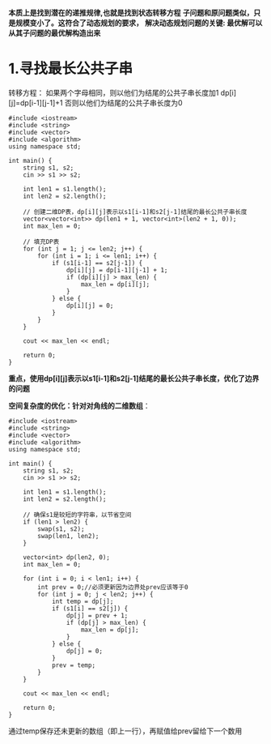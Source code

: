 **本质上是找到潜在的递推规律,也就是找到状态转移方程**
**子问题和原问题类似，只是规模变小了。这符合了动态规划的要求，**
**解决动态规划问题的关键: 最优解可以从其子问题的最优解构造出来**
# 1.寻找最长公共子串
转移方程：
如果两个字母相同，则以他们为结尾的公共子串长度加1
dp[i][j]=dp[i-1][j-1]+1
否则以他们为结尾的公共子串长度为0

```
#include <iostream>
#include <string>
#include <vector>
#include <algorithm>
using namespace std;

int main() {
    string s1, s2;
    cin >> s1 >> s2;
    
    int len1 = s1.length();
    int len2 = s2.length();
    
    // 创建二维DP表，dp[i][j]表示以s1[i-1]和s2[j-1]结尾的最长公共子串长度
    vector<vector<int>> dp(len1 + 1, vector<int>(len2 + 1, 0));
    int max_len = 0;
    
    // 填充DP表
    for (int j = 1; j <= len2; j++) {
        for (int i = 1; i <= len1; i++) {
            if (s1[i-1] == s2[j-1]) {
                dp[i][j] = dp[i-1][j-1] + 1;
                if (dp[i][j] > max_len) {
                    max_len = dp[i][j];
                }
            } else {
                dp[i][j] = 0;
            }
        }
    }
    
    cout << max_len << endl;
    
    return 0;
}
```
**重点，使用dp[i][j]表示以s1[i-1]和s2[j-1]结尾的最长公共子串长度，优化了边界的问题**


**空间复杂度的优化：针对对角线的二维数组**：
```
#include <iostream>
#include <string>
#include <vector>
#include <algorithm>
using namespace std;

int main() {
    string s1, s2;
    cin >> s1 >> s2;
    
    int len1 = s1.length();
    int len2 = s2.length();
    
    // 确保s1是较短的字符串，以节省空间
    if (len1 > len2) {
        swap(s1, s2);
        swap(len1, len2);
    }
    
    vector<int> dp(len2, 0);
    int max_len = 0;
    
    for (int i = 0; i < len1; i++) {
        int prev = 0;//必须更新因为边界处prev应该等于0
        for (int j = 0; j < len2; j++) {
            int temp = dp[j];
            if (s1[i] == s2[j]) {
                dp[j] = prev + 1;
                if (dp[j] > max_len) {
                    max_len = dp[j];
                }
            } else {
                dp[j] = 0;
            }
            prev = temp;
        }
    }
    
    cout << max_len << endl;
    
    return 0;
}
```
通过temp保存还未更新的数组（即上一行），再赋值给prev留给下一个数用

